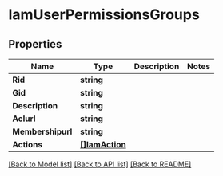 # IamUserPermissionsGroups

## Properties

Name | Type | Description | Notes
------------ | ------------- | ------------- | -------------
**Rid** | **string** |  | 
**Gid** | **string** |  | 
**Description** | **string** |  | 
**Aclurl** | **string** |  | 
**Membershipurl** | **string** |  | 
**Actions** | [**[]IamAction**](IAMAction.md) |  | 

[[Back to Model list]](../README.md#documentation-for-models) [[Back to API list]](../README.md#documentation-for-api-endpoints) [[Back to README]](../README.md)


